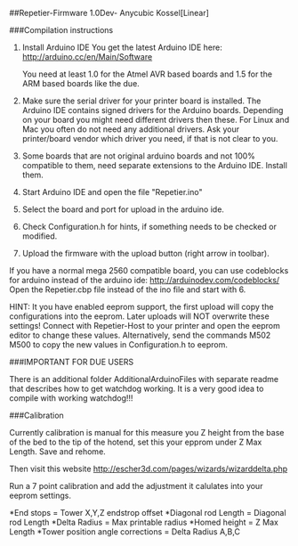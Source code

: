 ##Repetier-Firmware 1.0Dev- Anycubic Kossel[Linear]



###Compilation instructions

1.  Install Arduino IDE
    You get the latest Arduino IDE here:
    http://arduino.cc/en/Main/Software

    You need at least 1.0 for the Atmel AVR based boards and 1.5 for the ARM based boards like the due.

2.  Make sure the serial driver for your printer board is installed. The Arduino IDE contains signed drivers
    for the Arduino boards. Depending on your board you might need different drivers then these. For Linux and Mac
    you often do not need any additional drivers. Ask your printer/board vendor which driver you need,
    if that is not clear to you.

3.  Some boards that are not original arduino boards and not 100% compatible to them, need separate extensions
    to the Arduino IDE. Install them.

4.  Start Arduino IDE and open the file "Repetier.ino"

5.  Select the board and port for upload in the arduino ide.

6.  Check Configuration.h for hints, if something needs to be checked or modified.

7.  Upload the firmware with the upload button (right arrow in toolbar).

If you have a normal mega 2560 compatible board, you can use codeblocks for arduino instead of the arduino ide:
http://arduinodev.com/codeblocks/
Open the Repetier.cbp file instead of the ino file and start with 6.

HINT: It you have enabled eeprom support, the first upload will copy the configurations into the eeprom. Later
uploads will NOT overwrite these settings! Connect with Repetier-Host to your printer and open the eeprom editor
to change these values. Alternatively, send the commands
 M502
 M500
to copy the new values in Configuration.h to eeprom.


###IMPORTANT FOR DUE USERS

There is an additional folder AdditionalArduinoFiles with separate readme that describes how to get
watchdog working. It is a very good idea to compile with working watchdog!!!

###Calibration

Currently calibration is manual for this measure you Z height from the base of the bed to the tip of the hotend, set this your epprom under Z Max Length. Save and rehome.

Then visit this website
http://escher3d.com/pages/wizards/wizarddelta.php

Run a 7 point calibration and add the adjustment it calulates into your eeprom settings.

*End stops = Tower X,Y,Z endstrop offset
*Diagonal rod Length = Diagonal rod Length
*Delta Radius =  Max printable radius
*Homed height =  Z Max Length
*Tower position angle corrections = Delta Radius A,B,C 
